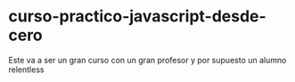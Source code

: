# curso-practico-javascript-desde-cero
Este va a ser un gran curso con un gran profesor y por supuesto un alumno relentless
